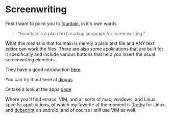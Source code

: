 # Screenwriting

First I want to point you to [fountain](http://fountain.io/), in it's own words 

> "Fountain is a plain text markup language for screenwriting."

What this means is that fountain is merely a plain text file and ANY text editor can work the files.  There are also some applications that are built for it specifically and include various buttons that help you insert the usual screenwriting elements.

They have a good introduction [here](http://fountain.io/howto)

You can try it out here at [dingus](http://fountain.io/dingus)

Or take a look at the apps [page](http://fountain.io/apps)

Where you'll find emacs, VIM, and all sorts of mac, windows, and Linux specific applications, of which my favorite at the moment is [Trelby](http://www.trelby.org/) for Linux, and [dubscript](https://www.dubscript.com/) on android, and of course I still use VIM as well.

